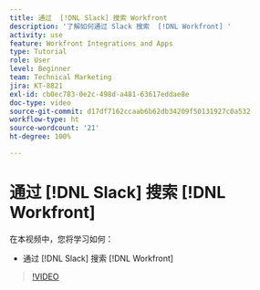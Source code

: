 ```yaml
---
title: 通过  [!DNL Slack] 搜索 Workfront
description: '了解如何通过 Slack 搜索  [!DNL Workfront] '
activity: use
feature: Workfront Integrations and Apps
type: Tutorial
role: User
level: Beginner
team: Technical Marketing
jira: KT-8821
exl-id: cb0ec783-0e2c-498d-a481-63617eddae8e
doc-type: video
source-git-commit: d17df7162ccaab6b62db34209f50131927c0a532
workflow-type: ht
source-wordcount: '21'
ht-degree: 100%

---
```


# 通过 [!DNL Slack] 搜索 [!DNL Workfront]

在本视频中，您将学习如何：

* 通过 [!DNL Slack] 搜索 [!DNL Workfront]

>[!VIDEO](https://video.tv.adobe.com/v/3437523/?quality=12&learn=on&enablevpops&captions=chi_hans)

